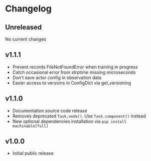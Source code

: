 # Changelog

## Unreleased

No current changes

## v1.1.1

  - Prevent records FileNotFoundError when training in progress
  - Catch occasional error from strptime missing microseconds
  - Don't save actor config in observation data
  - Easier access to versions in ConfigDict via get_versioning

## v1.1.0

  - Documentation source code release
  - Removes deprecated ``Task.node()``. Use ``Task.component()`` instead
  - New optional dependencies installation via ``pip install machinable[full]``

## v1.0.0

  - Initial public release